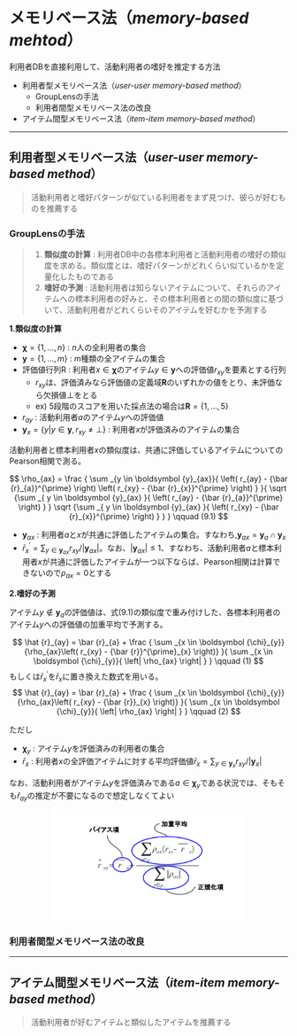 # メモリベース法（*memory-based mehtod*）
利用者DBを直接利用して、活動利用者の嗜好を推定する方法

<!-- MarkdownTOC -->

- 利用者型メモリベース法（*user-user memory-based method*）
    - GroupLensの手法
    - 利用者間型メモリベース法の改良
- アイテム間型メモリベース法（*item-item memory-based method*）

<!-- /MarkdownTOC -->


---
## 利用者型メモリベース法（*user-user memory-based method*）
> 活動利用者と嗜好パターンが似ている利用者をまず見つけ、彼らが好むものを推薦する

### GroupLensの手法

> 1. <strong>類似度の計算</strong> : 利用者DB中の各標本利用者と活動利用者の嗜好の類似度を求める。類似度とは、嗜好パターンがどれくらい似ているかを定量化したものである
> 2. <strong>嗜好の予測</strong> : 活動利用者は知らないアイテムについて、それらのアイテムへの標本利用者の好みと、その標本利用者との間の類似度に基づいて、活動利用者がどれくらいそのアイテムを好むかを予測する


<strong>1.類似度の計算</strong>

 - $\boldsymbol {\chi} = \left\{1,\dots,n\right\}$ : $n$人の全利用者の集合
 - $\boldsymbol {y} = \left\{ 1,\dots,m \right\}$ : $m$種類の全アイテムの集合
 - 評価値行列$\boldsymbol {\mathrm {R}}$ : 利用者$x \in \boldsymbol {\chi}$のアイテム$y \in \boldsymbol {y}$への評価値$r_{xy}$を要素とする行列
    - $r_{xy}$は、評価済みなら評価値の定義域$\boldsymbol {R}$のいずれかの値をとり、未評価なら欠損値$\bot$をとる
    - ex) 5段階のスコアを用いた採点法の場合は$\boldsymbol {R} = \left\{ 1,\dots,5 \right\}$
 - $r_{ay}$ : 活動利用者$a$のアイテム$y$への評価値
 - $\boldsymbol {y}_{x} = \left\{ {y}|{y \in \boldsymbol {y}, r_{xy} \neq \bot} \right\}$ : 利用者$x$が評価済みのアイテムの集合

活動利用者と標本利用者$x$の類似度は、共通に評価しているアイテムについてのPearson相関で測る。

$$
\rho_{ax} = \frac { \sum _{y \in \boldsymbol {y}_{ax}}{ \left( r_{ay} - {\bar {r}_{a}}^{\prime} \right) \left( r_{xy} - {\bar {r}_{x}}^{\prime} \right) } }{ \sqrt {\sum _{ y \in \boldsymbol {y}_{ax} }{ \left( r_{ay} - {\bar {r}_{a}}^{\prime} \right)  } } \sqrt {\sum _{ y \in \boldsymbol {y}_{ax} }{ \left( r_{xy} - {\bar {r}_{x}}^{\prime} \right)  } } } \qquad (9.1)
$$

 - $\boldsymbol {y}_{ax}$ : 利用者$a$と$x$が共通に評価したアイテムの集合。すなわち,$\boldsymbol {y}_{ax} = \boldsymbol {y}_{a} \cap \boldsymbol {y}_{x}$
 - ${\bar {r}}^{\prime}_{x} = \sum _{y \in \boldsymbol {y}_{ax}}{ r_{xy} } / \left| \boldsymbol {y}_{ax} \right|$。なお、$\left| \boldsymbol {y}_{ax} \right| \le 1$、すなわち、活動利用者$a$と標本利用者$x$が共通に評価したアイテムが一つ以下ならば、Pearson相関は計算できないので$\rho_{ax} = 0$とする

<strong>2.嗜好の予測</strong>

アイテム$y \notin \boldsymbol {y}_{a}$の評価値は、式(9.1)の類似度で重み付けした、各標本利用者のアイテム$y$への評価値の加重平均で予測する。

$$
\hat {r}_{ay} = \bar {r}_{a} + \frac { \sum _{x \in \boldsymbol {\chi}_{y}}{\rho_{ax}\left( r_{xy} - {\bar {r}}^{\prime}_{x} \right)} }{ \sum _{x \in \boldsymbol {\chi}_{y}}{ \left| \rho_{ax} \right| } } \qquad (1)
$$
もしくは${\bar {r}}^{\prime}_{x}$を${\bar {r}}_{x}$に置き換えた数式を用いる。
$$
\hat {r}_{ay} = \bar {r}_{a} + \frac { \sum _{x \in \boldsymbol {\chi}_{y}}{\rho_{ax}\left( r_{xy} - {\bar {r}}_{x} \right)} }{ \sum _{x \in \boldsymbol {\chi}_{y}}{ \left| \rho_{ax} \right| } } \qquad (2)
$$

ただし

 - $\boldsymbol {\chi}_{y}$ : アイテム$y$を評価済みの利用者の集合
 - $\bar {r}_{x}$ : 利用者$x$の全評価アイテムに対する平均評価値$\bar {r}_{x} = \sum _{y \in \boldsymbol {y}_{x}}{ r_{xy} } / \left| \boldsymbol {y}_{x} \right|$

なお、活動利用者がアイテム$y$を評価済みである$a \in \boldsymbol {\chi}_{y}$である状況では、そもそも$\hat {r}_{ay}$の推定が不要になるので想定しなくてよい

<div style="text-align: center;">
    <img src="imgs/利用者間型メモリベース法.png" width="70%">
</div>

### 利用者間型メモリベース法の改良



---
## アイテム間型メモリベース法（*item-item memory-based method*）
> 活動利用者が好むアイテムと類似したアイテムを推薦する

